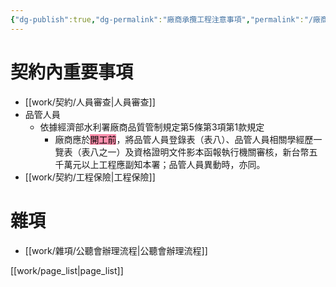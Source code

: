 ```yaml
---
{"dg-publish":true,"dg-permalink":"廠商承攬工程注意事項","permalink":"/廠商承攬工程注意事項/"}
---
```



# 契約內重要事項 
- [[work/契約/人員審查\|人員審查]]
- 品管人員
	- 依據經濟部水利署廠商品質管制規定第5條第3項第1款規定
		- 廠商應於<mark style="background: #FF5582A6;">開工前</mark>，將品管人員登錄表（表八）、品管人員相關學經歷一覽表（表八之一）及資格證明文件影本函報執行機關審核，新台幣五千萬元以上工程應副知本署；品管人員異動時，亦同。
 - [[work/契約/工程保險\|工程保險]]

# 雜項
- [[work/雜項/公聽會辦理流程\|公聽會辦理流程]]

[[work/page_list\|page_list]]